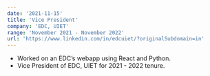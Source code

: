 ```yaml
---
date: '2021-11-15'
title: 'Vice President'
company: 'EDC, UIET'
range: 'November 2021 - November 2022'
url: 'https://www.linkedin.com/in/edcuiet/?originalSubdomain=in'
---
```


- Worked on an EDC’s webapp using React and Python.
- Vice President of EDC, UIET for 2021 - 2022 tenure.
